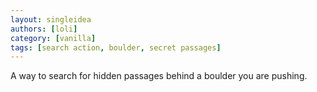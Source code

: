 ```yaml
---
layout: singleidea
authors: [loli]
category: [vanilla]
tags: [search action, boulder, secret passages]
---
```

A way to search for hidden passages behind a boulder you are pushing.
